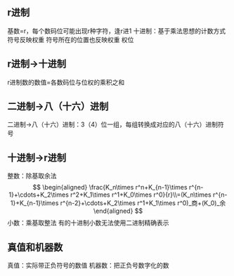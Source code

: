## r进制

基数=r，每个数码位可能出现r种字符，逢r进1
十进制：基于乘法思想的计数方式
符号反映权重
符号所在的位置也反映权重
权位

## r进制$\to$十进制

r进制数的数值=各数码位与位权的乘积之和
## 二进制$\to$八（十六）进制

二进制$\to$八（十六）进制：3（4）位一组，每组转换成对应的八（十六）进制符号

## 十进制$\to$r进制

整数：除基取余法
$$
\begin{aligned}
\frac{K_n\times r^n+K_{n-1}\times r^{n-1}+\cdots+K_2\times r^2+K_1\times r^1+K_0\times r^0}{r}\\=(K_n\times r^{n-1}+K_{n-1}\times r^{n-2}+\cdots+K_2\times r^1+K_1\times r^0)_商+(K_0)_余
\end{aligned}
$$
小数：乘基取整法
有的十进制小数无法使用二进制精确表示
## 真值和机器数

真值：实际带正负符号的数值
机器数：把正负号数字化的数